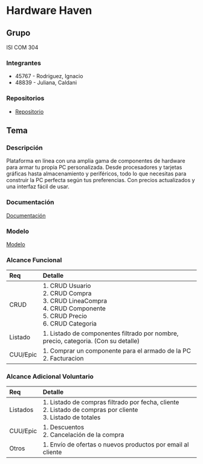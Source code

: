 # Hardware Haven

## Grupo
ISI COM 304 
### Integrantes 
* 45767 - Rodriguez, Ignacio
* 48839 - Juliana, Caldani

### Repositorios
* [Repositorio](https://github.com/jcaldani/DSW-2024-Hardware-Haven.git)
  
## Tema
### Descripción
Plataforma en línea con una amplia gama de componentes de hardware para armar tu propia PC personalizada. Desde procesadores y tarjetas gráficas hasta almacenamiento y periféricos, todo lo que necesitas para construir la PC perfecta según tus preferencias. Con precios actualizados y una interfaz fácil de usar.

### Documentación
[Documentación](https://github.com/jcaldani/DSW-2024-Hardware-Haven/blob/main/Documentation/Harware%20Haven.pdf) 

### Modelo
[Modelo](https://drive.google.com/file/d/1lfZbuE-fTsi7OdIdjwb3Q5HKmJMzFImU/view?usp=sharing) 


### Alcance Funcional
|Req|Detalle|
|:-|:-|
|CRUD |1. CRUD Usuario<br>2. CRUD Compra<br>3. CRUD LineaCompra<br>4. CRUD Componente<br>5. CRUD Precio<br>6. CRUD Categoria|
|Listado |1. Listado de componentes filtrado por nombre, precio, categoria. (Con su detalle)|
|CUU/Epic|1. Comprar un componente para el armado de la PC <br>2. Facturacion|


### Alcance Adicional Voluntario

|Req|Detalle|
|:-|:-|
|Listados |1. Listado de compras filtrado por fecha, cliente <br>2. Listado de compras por cliente<br>3. Listado de totales|
|CUU/Epic|1. Descuentos<br>2. Cancelación de la compra|
|Otros|1. Envío de ofertas o nuevos productos por email al cliente|
